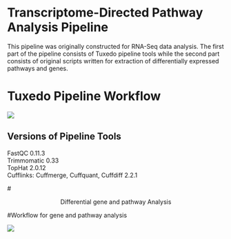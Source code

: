 <h1>Transcriptome-Directed Pathway Analysis Pipeline</h1>

This pipeline was originally constructed for RNA-Seq data analysis. The first part of the pipeline consists of Tuxedo pipeline tools while the second part consists of original scripts written for extraction of differentially expressed pathways and genes.



<h1>Tuxedo Pipeline Workflow </h1>

<img src="https://pavetx.files.wordpress.com/2016/01/tuxedopipeline.jpg?w=700">

<h2>Versions of Pipeline Tools</h2>

FastQC 0.11.3 <br /> 
Trimmomatic 0.33<br /> 
TopHat 2.0.12<br /> 
Cufflinks: Cuffmerge, Cuffquant, Cuffdiff 2.2.1 <br /> 



#<center> Differential gene and pathway Analysis</center>

#Workflow for gene and pathway analysis

<img src="https://pavetx.files.wordpress.com/2016/01/pathway_de_gene_analysis.jpg?w=700">

